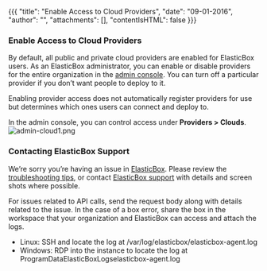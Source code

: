 {{{
"title": "Enable Access to Cloud Providers",
"date": "09-01-2016",
"author": "",
"attachments": [],
"contentIsHTML": false
}}}

### Enable Access to Cloud Providers
By default, all public and private cloud providers are enabled for ElasticBox users. As an ElasticBox administrator, you can enable or disable providers for the entire organization in the [admin console](./admin-overview.md). You can turn off a particular provider if you don’t want people to deploy to it.

Enabling provider access does not automatically register providers for use but determines which ones users can connect and deploy to.

In the admin console, you can control access under **Providers > Clouds**.
![admin-cloud1.png](../images/ElasticBox/admin-cloud1.png)

### Contacting ElasticBox Support
We’re sorry you’re having an issue in [ElasticBox](https://www.ctl.io/elasticbox/). Please review the [troubleshooting tips](./troubleshooting-tips.md), or contact [ElasticBox support](mailto:support@elasticbox.com) with details and screen shots where possible.

For issues related to API calls, send the request body along with details related to the issue. In the case of a box error, share the box in the workspace that your organization and ElasticBox can access and attach the logs.
* Linux: SSH and locate the log at /var/log/elasticbox/elasticbox-agent.log
* Windows: RDP into the instance to locate the log at ProgramDataElasticBoxLogselasticbox-agent.log
